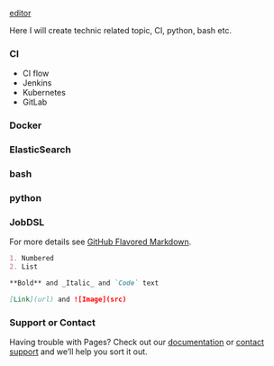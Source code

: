 
 [editor](https://github.com/QincaiLiu/qincailiu.github.io/edit/master/index.md)

Here I will create technic related topic, CI, python, bash etc.

### CI

- CI flow
- Jenkins
- Kubernetes
- GitLab

### Docker

### ElasticSearch

### bash

### python

### JobDSL


For more details see [GitHub Flavored Markdown](https://guides.github.com/features/mastering-markdown/).

```markdown
1. Numbered
2. List

**Bold** and _Italic_ and `Code` text

[Link](url) and ![Image](src)
```


### Support or Contact

Having trouble with Pages? Check out our [documentation](https://help.github.com/categories/github-pages-basics/) or [contact support](https://github.com/contact) and we’ll help you sort it out.
